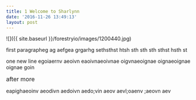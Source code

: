 ```yaml
---
title: 1 Welcome to Sharlynn
date: '2016-11-26 13:49:13'
layout: post
---
```

![]({{ site.baseurl }}/forestryio/images/1200440.jpg)

first paragrapheg ag aefgea grgarhg sethsthst htsh sth sth sth sthst hsth st

one new line egoiaernv aeoivn eaoivnaeoivnae oigvnaeoignae oignaeoignae oignae goin
<!--more-->

<span style="font-size: 1rem;">after more</span>

eapighaeoinv aeodivn aedoivn aedo;vin aeov
aevl;oaenv ;aeovn aev